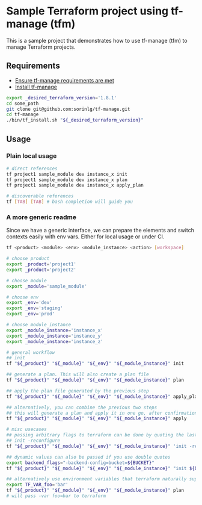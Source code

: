 # Sample Terraform project using tf-manage (tfm)

This is a sample project that demonstrates how to use tf-manage (tfm) to manage Terraform projects.

## Requirements
- [Ensure tf-manage requirements are met](https://github.com/sorinlg/tf-manage?tab=readme-ov-file#requirements)
- [Install tf-manage](https://github.com/sorinlg/tf-manage?tab=readme-ov-file#installation)
```bash
export _desired_terraform_version='1.8.1'
cd some_path
git clone git@github.com:sorinlg/tf-manage.git
cd tf-manage
./bin/tf_install.sh "${_desired_terraform_version}"
```

## Usage
### Plain local usage
```bash
# direct references
tf project1 sample_module dev instance_x init
tf project1 sample_module dev instance_x plan
tf project1 sample_module dev instance_x apply_plan

# discoverable references
tf [TAB] [TAB] # bash completion will guide you
```

### A more generic readme
Since we have a generic interface, we can prepare the elements and switch contexts easily with env vars. Either for local usage or under CI.
```bash
tf <product> <module> <env> <module_instance> <action> [workspace]
```

```bash
# choose product
export _product='project1'
export _product='project2'

# choose module
export _module='sample_module'

# choose env
export _env='dev'
export _env='staging'
export _env='prod'

# choose module_instance
export _module_instance='instance_x'
export _module_instance='instance_y'
export _module_instance='instance_z'

# general workflow
## init
tf "${_product}" "${_module}" "${_env}" "${_module_instance}" init

## generate a plan. This will also create a plan file
tf "${_product}" "${_module}" "${_env}" "${_module_instance}" plan

## apply the plan file generated by the previous step
tf "${_product}" "${_module}" "${_env}" "${_module_instance}" apply_plan

## alternatively, you can combine the previous two steps
## this will generate a plan and apply it in one go, after confirmation
tf "${_product}" "${_module}" "${_env}" "${_module_instance}" apply

# misc usecases
## passing arbitrary flags to terraform can be done by quoting the last argument and including those flags
## init -reconfigure
tf "${_product}" "${_module}" "${_env}" "${_module_instance}" 'init -reconfigure'

## dynamic values can also be passed if you use double quotes
export backend_flags="-backend-config=bucket=${BUCKET}"
tf "${_product}" "${_module}" "${_env}" "${_module_instance}" "init ${backend_flags}"

## alternatively use environment variables that terraform naturally supports
export TF_VAR_foo='bar'
tf "${_product}" "${_module}" "${_env}" "${_module_instance}" plan
# will pass -var foo=bar to terraform
```
